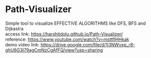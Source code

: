 # Path-Visualizer

Simple tool to visualize EFFECTIVE ALGORITHMS like DFS, BFS and Dijkastra <br>
access link: https://harshitdolu.github.io/Path-Visualizer/ <br>
reference: https://www.youtube.com/watch?v=msttfIHHkak </br>
demo video link: https://drive.google.com/file/d/1j3NWvxp_r8-ghU6G3I79agCmNzCgAfFQ/view?usp=sharing
